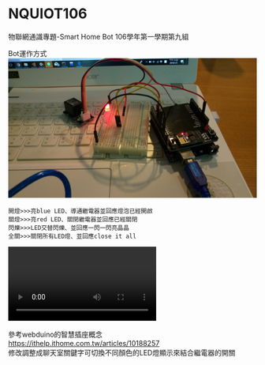 # NQUIOT106
物聯網通識專題-Smart Home Bot
106學年第一學期第九組

Bot運作方式  
![image](https://github.com/LdsFish/NQUIOT106/blob/master/image/botcallled.jpg)
```
開燈>>>亮blue LED、導通繼電器並回應燈泡已經開啟
關燈>>>亮red LED、關閉繼電器並回應已經關閉
閃爍>>>LED交替閃爍、並回應一閃一閃亮晶晶
全關>>>關閉所有LED燈、並回應close it all
```
![vedio](https://github.com/LdsFish/NQUIOT106/blob/master/image/botcallled.mp4)



參考webduino的智慧插座概念  
https://ithelp.ithome.com.tw/articles/10188257  
修改調整成聊天室關鍵字可切換不同顏色的LED燈顯示來結合繼電器的開關
